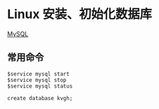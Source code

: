 
# Linux 安装、初始化数据库

[MySQL](https://www.cnblogs.com/liucsxiaoxiaobai/p/10597101.html)

## 常用命令

```shell script
$service mysql start
$service mysql stop
$service mysql status
```

```shell script
create database kvgh;
```